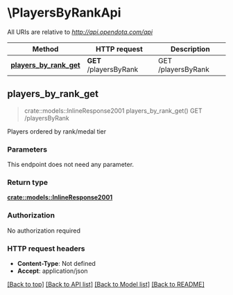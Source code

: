 # \PlayersByRankApi

All URIs are relative to *http://api.opendota.com/api*

Method | HTTP request | Description
------------- | ------------- | -------------
[**players_by_rank_get**](PlayersByRankApi.md#players_by_rank_get) | **GET** /playersByRank | GET /playersByRank



## players_by_rank_get

> crate::models::InlineResponse2001 players_by_rank_get()
GET /playersByRank

Players ordered by rank/medal tier

### Parameters

This endpoint does not need any parameter.

### Return type

[**crate::models::InlineResponse2001**](inline_response_200_1.md)

### Authorization

No authorization required

### HTTP request headers

- **Content-Type**: Not defined
- **Accept**: application/json

[[Back to top]](#) [[Back to API list]](../README.md#documentation-for-api-endpoints) [[Back to Model list]](../README.md#documentation-for-models) [[Back to README]](../README.md)

